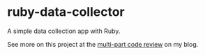 # ruby-data-collector
A simple data collection app with Ruby.

See more on this project at the [multi-part code review](http://blog.nickvanselow.com/ruby-data-collection-tutorial) on my blog.
